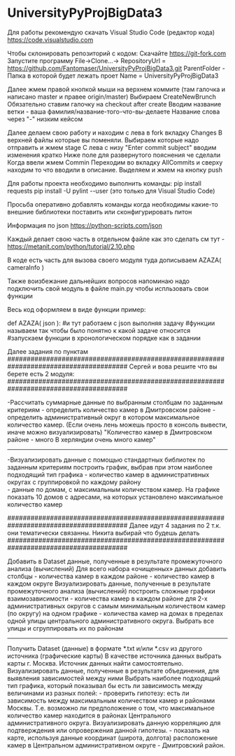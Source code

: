 # UniversityPyProjBigData3

Для работы рекомендую скачать Visual Studio Code (редактор кода)
https://code.visualstudio.com

Чтобы склонировать репозиторий с кодом:
Скачайте https://git-fork.com
Запустите программу
File->Clone...->
RepositoryUrl = https://github.com/Fantomaser/UniversityPyProjBigData3.git
ParentFolder - Папка в которой будет лежать проет
Name = UniversityPyProjBigData3

Далее жмем правой кнопкой мыши на верхнем коммите (там галочка и написано master и правее origin/master)
Выбираем CreateNewBrunch
Обязательно ставим галочку на checkout after create
Вводим название ветки  - ваша фамилия/название-того-что-вы-делаете
Название слова через "-" низким кейсом

Далее делаем свою работу и находим с лева в fork вкладку Changes
В верхней файлы которые вы поменяли. Выбираем которые надо отправить и жмем stage
С лева с низу "Enter commit subject" вводим изменения кратко
Ниже поле для развернутого пояснения че сделали
Когда ввели жмем Commin
Переходим во вкладку AllCommits и сверху находим то что вводили в описание. Выделяем и жмем на кнопку push


Для работы проекта необходимо выполнить команды:
pip install requests
pip install -U pylint --user (это только для Visual Studio Code)

Просьба оперативно добавлять команды когда необходимы какие-то внешние библиотеки поставить или сконфигурировать питон

Информация по json
https://python-scripts.com/json

Каждый делает свою часть в отдельном файле 
как это сделать см тут - https://metanit.com/python/tutorial/2.10.php

В коде есть часть для вызова своего модуля
туда дописываем AZAZA( cameraInfo )

Также воизбежание дальнейших вопросов напоминаю 
надо подключить свой модуль в файле main.py чтобы испльзовать свои функции

Весь код оформляем в виде функции пример:

def AZAZA( json ):
    #и тут работаем с json выполняя задачу
    #функции называем так чтобы было понятно к какой задаче относится
    #запускаем функции в хронологическом порядке как в задании


Далее задания по пунктам
#######################################################################################
Сергей и вова решите что вы берете есть 2 модуля:
#######################################################################################

-Рассчитать суммарные данные по выбранным столбцам по заданным критериям
    - определить количество камер в Дмитровском районе 
    - определить административный округ в котором максимальное количество камер.
    (Если очень лень можешь просто в консоль вывести, иначе можно визуализировать)
    "Количество камер в Дмитровском районе - много
    В херляндии очень много камер"
____
-Визуализировать данные с помощью стандартных библиотек по заданным критериям
    построить график, выбрав при этом наиболее подходящий тип графика 
    - количество камер в административных округах с группировкой по каждому району  
    - данные по домам, с максимальным количеством камер. На графике показать 10 домов с адресами, на которых установлено максимальное количество камер

#######################################################################################
Далее идут 4 задания по 2 т.к. они тематически связанны. Никита выбирай что будешь делать
#######################################################################################

Добавить в Dataset данные, полученные в результате промежуточного анализа (вычислений) 
Для всего набора «очищенных» данных добавить столбцы 
    - количества камер в каждом районе 
    - количество камер в каждом округе
Визуализировать данные, полученные в результате промежуточного анализа (вычислений) 
построить сложные графики взаимозависимости 
    - количества камер в каждом районе для 2-х административных округов с самым минимальным количеством камер (по округу) на одном графике 
    - количества камер на домах в пределах одной улицы центрального административного округа. Выбрать все улицы и сгруппировать их по районам
____

Получить Dataset (данные) в формате *.txt и/или *.csv из другого источника (графические карты) 
    В качестве источника данных выбрать карты г. Москва. Источник данных найти самостоятельно. 
Визуализировать данные, полученные в результате объединения, для выявления зависимостей между ними 
    Выбрать наиболее подходящий тип графика, который показывал бы есть ли зависимость между величинами из разных полей: 
    - проверить гипотезу: есть ли зависимость между максимальным количеством камер и районами Москвы. Т.е. возможно ли предположение о том, что максимальное количество камер находится в районах Центрального административного округа. Визуализировать данную корреляцию для подтверждения или опровержения данной гипотезы. 
    - показать на карте, используя данные координат (широта, долгота) расположение камер в Центральном административном округе - Дмитровский район. 

